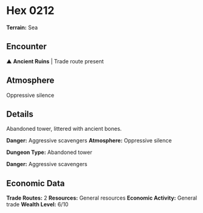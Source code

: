# Hex 0212

**Terrain:** Sea

## Encounter
▲ **Ancient Ruins** | Trade route present

## Atmosphere
Oppressive silence

## Details
Abandoned tower, littered with ancient bones.

**Danger:** Aggressive scavengers
**Atmosphere:** Oppressive silence



**Dungeon Type:** Abandoned tower

**Danger:** Aggressive scavengers

## Economic Data
**Trade Routes:** 2
**Resources:** General resources
**Economic Activity:** General trade
**Wealth Level:** 6/10
